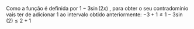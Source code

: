 Como a função é definida por $1-3 \sin{(2x)}$  , para obter o seu contradomínio vais ter de adicionar 1 ao intervalo obtido anteriormente: $-3+1≤1-3\sin{(2)} ≤2+1$